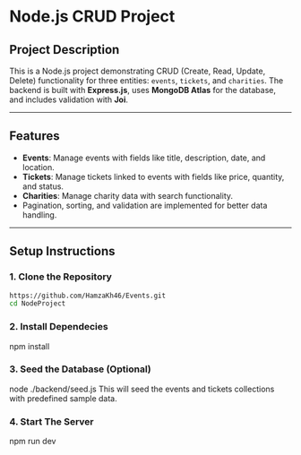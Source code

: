 # Node.js CRUD Project

## Project Description
This is a Node.js project demonstrating CRUD (Create, Read, Update, Delete) functionality for three entities: `events`, `tickets`, and `charities`. The backend is built with **Express.js**, uses **MongoDB Atlas** for the database, and includes validation with **Joi**.

---

## Features
- **Events**: Manage events with fields like title, description, date, and location.
- **Tickets**: Manage tickets linked to events with fields like price, quantity, and status.
- **Charities**: Manage charity data with search functionality.
- Pagination, sorting, and validation are implemented for better data handling.

---

## Setup Instructions

### 1. Clone the Repository
```bash
https://github.com/HamzaKh46/Events.git
cd NodeProject
```

### 2. Install Dependecies
npm install

### 3. Seed the Database (Optional)
node ./backend/seed.js
This will seed the events and tickets collections with predefined sample data.

### 4. Start The Server
npm run dev
